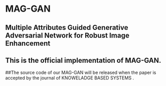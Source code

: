 # MAG-GAN
## Multiple Attributes Guided Generative Adversarial Network for Robust Image Enhancement
## This is the official implementation of MAG-GAN.
##The source code of our MAG-GAN will be released when the paper is accepted by the journal of KNOWELADGE BASED SYSTEMS .
